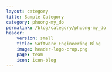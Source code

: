 ```yaml
---
layout: category
title: Sample Category
category: phuong-my_do
permalink: /blog/category/phuong-my_do
header: 
    version: small
    title: Software Engineering Blog
    image: header-logo-crop.png
    page: team
    icon: icon-blog
---
```


